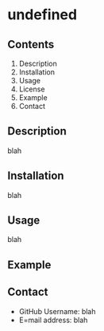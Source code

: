 
  # undefined

  ## Contents

  1. Description
  2. Installation
  3. Usage
  4. License
  5. Example
  6. Contact

  ## Description

  blah

  ## Installation

  blah

  ## Usage

  blah

  ## Example

  ## Contact
  * GitHub Username: blah
  * E=mail address: blah

